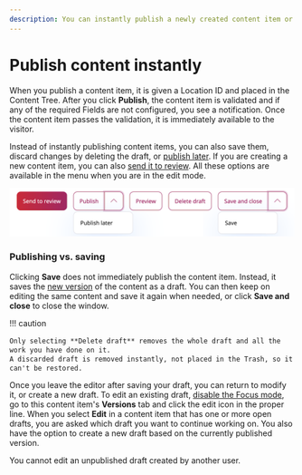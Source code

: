 ```yaml
---
description: You can instantly publish a newly created content item or save its draft for editing.
---
```


# Publish content instantly

When you publish a content item, it is given a Location ID and placed in the Content Tree.
After you click **Publish**, the content item is validated and if any of the required
Fields are not configured, you see a notification.
Once the content item passes the validation, it is immediately available to the visitor.

Instead of instantly publishing content items, you can also save them, discard changes by deleting the draft, or [publish later](schedule_publishing.md#date-based-publishing).
If you are creating a new content item, you can also [send it to review](editorial_workflow.md).
All these options are available in the menu when you are in the edit mode.

![Publishing options](img/publishing_options.png "Publishing options")

### Publishing vs. saving

Clicking **Save** does not immediately publish the content item.
Instead, it saves the [new version](content_versions.md) of the content as a draft.
You can then keep on editing the same content and save it again when needed,
or click **Save and close** to close the window.

!!! caution

    Only selecting **Delete draft** removes the whole draft and all the work you have done on it.
    A discarded draft is removed instantly, not placed in the Trash, so it can't be restored.

Once you leave the editor after saving your draft, you can return to modify it, or create a new draft.
To edit an existing draft, [disable the Focus mode](../getting_started/discover_ui.md#disable-focus-mode), go to this content item's **Versions** tab and click the edit icon in the proper line.
When you select **Edit** in a content item that has one or more open drafts,
you are asked which draft you want to continue working on.
You also have the option to create a new draft based on the currently published version.

You cannot edit an unpublished draft created by another user.
